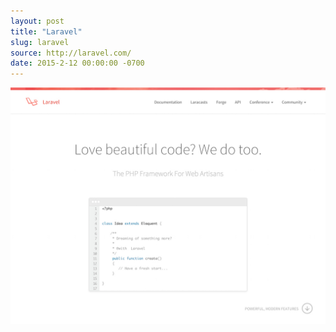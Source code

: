 ```yaml
---
layout: post
title: "Laravel"
slug: laravel
source: http://laravel.com/
date: 2015-2-12 00:00:00 -0700
---
```


<img src="/assets/img/screenshots/laravel-2.jpg">
